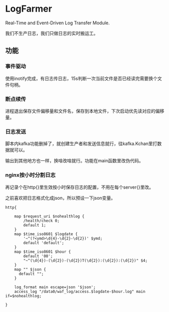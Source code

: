 # LogFarmer
Real-Time and Event-Driven Log Transfer Module.

我们不生产日志，我们只做日志的实时搬运工。

## 功能

### 事件驱动
使用inotify完成，有日志传日志，15s判断一次当前文件是否已经读完需要换个文件句柄。

### 断点续传
进程退出保存文件偏移量和文件名，保存到本地文件，下次启动优先读对应的偏移量。

### 日志发送
脚本内kafka功能删掉了，就创建生产者和发送信息就行，往kafka.Kchan里打数据就可以。

输出到其他地方也一样，换啥改啥就行。功能在main函数里改伪代码。

### nginx按小时分割日志
再记录个在http{}里生效按小时保存日志的配置，不用在每个server{}里改。

之前喜欢把日志格式化成json，所以预设一下json变量。
```
http{

    map $request_uri $nohealthlog {
        /health/check 0;
        default 1;
    }
    map $time_iso8601 $logdate {
        '~^(?<ymd>\d{4}-\d{2}-\d{2})' $ymd;
        default 'default';
    }
    map $time_iso8601 $hour {
        default '00';
        "~^(\d{4})-(\d{2})-(\d{2})T(\d{2}):(\d{2}):(\d{2})" $4;
    }
    map "" $json {
      default "";
    }
    
    log_format main escape=json '$json';
    access_log "/data0/waf_log/access.$logdate-$hour.log" main if=$nohealthlog;
    
}
```
